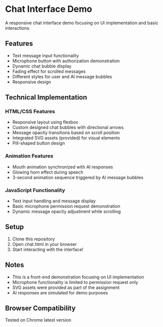 # Chat Interface Demo

A responsive chat interface demo focusing on UI implementation and basic interactions.

## Features

- Text message input functionality
- Microphone button with authorization demonstration
- Dynamic chat bubble display
- Fading effect for scrolled messages
- Different styles for user and AI message bubbles
- Responsive design

## Technical Implementation

### HTML/CSS Features
- Responsive layout using flexbox
- Custom designed chat bubbles with directional arrows
- Message opacity transitions based on scroll position
- Integrated SVG assets (provided) for visual elements
- Pill-shaped button design

### Animation Features
- Mouth animation synchronized with AI responses
- Glowing horn effect during speech
- 3-second animation sequence triggered by AI message bubbles

### JavaScript Functionality
- Text input handling and message display
- Basic microphone permission request demonstration
- Dynamic message opacity adjustment while scrolling

## Setup

1. Clone this repository
2. Open chat.html in your browser
3. Start interacting with the interface!

## Notes

- This is a front-end demonstration focusing on UI implementation
- Microphone functionality is limited to permission request only
- SVG assets were provided as part of the assignment
- AI responses are simulated for demo purposes

## Browser Compatibility

Tested on Chrome latest version
